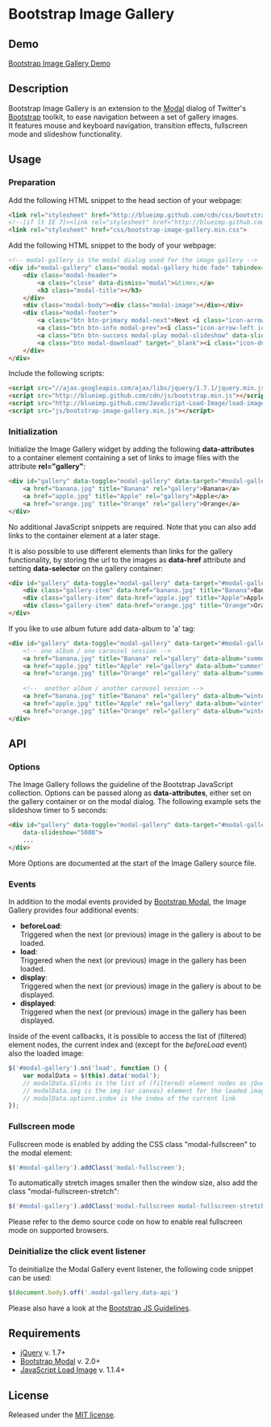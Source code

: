 # Bootstrap Image Gallery

## Demo
[Bootstrap Image Gallery Demo](http://blueimp.github.com/Bootstrap-Image-Gallery/)

## Description
Bootstrap Image Gallery is an extension to the [Modal](http://twitter.github.com/bootstrap/javascript.html#modal) dialog of Twitter's [Bootstrap](http://twitter.github.com/bootstrap/) toolkit, to ease navigation between a set of gallery images.  
It features mouse and keyboard navigation, transition effects, fullscreen mode and slideshow functionality.

## Usage

### Preparation
Add the following HTML snippet to the head section of your webpage:

```html
<link rel="stylesheet" href="http://blueimp.github.com/cdn/css/bootstrap.min.css">
<!--[if lt IE 7]><link rel="stylesheet" href="http://blueimp.github.com/cdn/css/bootstrap-ie6.min.css"><![endif]-->
<link rel="stylesheet" href="css/bootstrap-image-gallery.min.css">
```


Add the following HTML snippet to the body of your webpage:

```html
<!-- modal-gallery is the modal dialog used for the image gallery -->
<div id="modal-gallery" class="modal modal-gallery hide fade" tabindex="-1">
    <div class="modal-header">
        <a class="close" data-dismiss="modal">&times;</a>
        <h3 class="modal-title"></h3>
    </div>
    <div class="modal-body"><div class="modal-image"></div></div>
    <div class="modal-footer">
        <a class="btn btn-primary modal-next">Next <i class="icon-arrow-right icon-white"></i></a>
        <a class="btn btn-info modal-prev"><i class="icon-arrow-left icon-white"></i> Previous</a>
        <a class="btn btn-success modal-play modal-slideshow" data-slideshow="5000"><i class="icon-play icon-white"></i> Slideshow</a>
        <a class="btn modal-download" target="_blank"><i class="icon-download"></i> Download</a>
    </div>
</div>
```

Include the following scripts:

```html
<script src="//ajax.googleapis.com/ajax/libs/jquery/1.7.1/jquery.min.js"></script>
<script src="http://blueimp.github.com/cdn/js/bootstrap.min.js"></script>
<script src="http://blueimp.github.com/JavaScript-Load-Image/load-image.min.js"></script>
<script src="js/bootstrap-image-gallery.min.js"></script>
```

### Initialization
Initialize the Image Gallery widget by adding the following **data-attributes** to a container element containing a set of links to image files with the attribute **rel="gallery"**:

```html
<div id="gallery" data-toggle="modal-gallery" data-target="#modal-gallery">
    <a href="banana.jpg" title="Banana" rel="gallery">Banana</a>
    <a href="apple.jpg" title="Apple" rel="gallery">Apple</a>
    <a href="orange.jpg" title="Orange" rel="gallery">Orange</a>
</div>
```

No additional JavaScript snippets are required. Note that you can also add links to the container element at a later stage.

It is also possible to use different elements than links for the gallery functionality, by storing the url to the images as **data-href** attribute and setting **data-selector** on the gallery container:

```html
<div id="gallery" data-toggle="modal-gallery" data-target="#modal-gallery" data-selector="div.gallery-item">
    <div class="gallery-item" data-href="banana.jpg" title="Banana">Banana</div>
    <div class="gallery-item" data-href="apple.jpg" title="Apple">Apple</div>
    <div class="gallery-item" data-href="orange.jpg" title="Orange">Orange</div>
</div>
```

If you like to use album future add data-album to 'a' tag:
```html
<div id="gallery" data-toggle="modal-gallery" data-target="#modal-gallery">
    <!-- one album / one carousel session -->
    <a href="banana.jpg" title="Banana" rel="gallery" data-album="summer">Banana</a>
    <a href="apple.jpg" title="Apple" rel="gallery" data-album="summer">Apple</a>
    <a href="orange.jpg" title="Orange" rel="gallery" data-album="summer">Orange</a>
    
    <!--  another album / another carousel session -->
    <a href="banana.jpg" title="Banana" rel="gallery" data-album="winter">Banana</a>
    <a href="apple.jpg" title="Apple" rel="gallery" data-album="winter">Apple</a>
    <a href="orange.jpg" title="Orange" rel="gallery" data-album="winter">Orange</a>
</div>

```

## API

### Options
The Image Gallery follows the guideline of the Bootstrap JavaScript collection. Options can be passed along as **data-attributes**, either set on the gallery container or on the modal dialog. The following example sets the slideshow timer to 5 seconds:

```html
<div id="gallery" data-toggle="modal-gallery" data-target="#modal-gallery"
    data-slideshow="5000">
    ...
</div>
```

More Options are documented at the start of the Image Gallery source file.

### Events
In addition to the modal events provided by [Bootstrap Modal](http://twitter.github.com/bootstrap/javascript.html#modals), the Image Gallery provides four additional events:

* **beforeLoad**:  
Triggered when the next (or previous) image in the gallery is about to be loaded.
* **load**:  
Triggered when the next (or previous) image in the gallery has been loaded.
* **display**:  
Triggered when the next (or previous) image in the gallery is about to be displayed.
* **displayed**:  
Triggered when the next (or previous) image in the gallery has been displayed.

Inside of the event callbacks, it is possible to access the list of (filtered) element nodes, the current index and (except for the *beforeLoad* event) also the loaded image:

```js
$('#modal-gallery').on('load', function () {
    var modalData = $(this).data('modal');
    // modalData.$links is the list of (filtered) element nodes as jQuery object
    // modalData.img is the img (or canvas) element for the loaded image
    // modalData.options.index is the index of the current link
});
```

### Fullscreen mode
Fullscreen mode is enabled by adding the CSS class "modal-fullscreen" to the modal element:

```js
$('#modal-gallery').addClass('modal-fullscreen');
```

To automatically stretch images smaller then the window size, also add the class "modal-fullscreen-stretch":

```js
$('#modal-gallery').addClass('modal-fullscreen modal-fullscreen-stretch');
```

Please refer to the demo source code on how to enable real fullscreen mode on supported browsers.

### Deinitialize the click event listener
To deinitialize the Modal Gallery event listener, the following code snippet can be used:

```js
$(document.body).off('.modal-gallery.data-api')
```
Please also have a look at the [Bootstrap JS Guidelines](https://github.com/twitter/bootstrap/blob/master/js).

## Requirements
* [jQuery](http://jquery.com/) v. 1.7+
* [Bootstrap Modal](http://twitter.github.com/bootstrap/javascript.html#modal) v. 2.0+
* [JavaScript Load Image](https://github.com/blueimp/JavaScript-Load-Image) v. 1.1.4+

## License
Released under the [MIT license](http://www.opensource.org/licenses/MIT).

